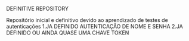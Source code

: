 ﻿DEFINITIVE REPOSITORY

Repositório inicial e definitivo devido ao aprendizado de testes de autenticações
	1.JA DEFINIDO AUTENTICAÇÃO DE NOME E SENHA
	2.JA DEFINIDO OU AINDA QUASE UMA CHAVE TOKEN
